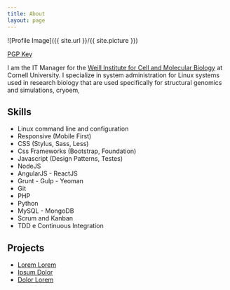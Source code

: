 ```yaml
---
title: About
layout: page
---
```

![Profile Image]({{ site.url }}/{{ site.picture }})

<a href="https://admchrysler.com/pgp">PGP Key</a>

<p>I am the IT Manager for the <a href="https://wicmb.cornell.edu/">Weill Institute for Cell and Molecular Biology</a> at Cornell University. I specialize in system administration for Linux systems used in research biology that are used specifically for structural genomics and simulations, cryoem, </p>

<h2>Skills</h2>

<ul class="skill-list">
	<li>Linux command line and configuration</li>
	<li>Responsive (Mobile First)</li>
	<li>CSS (Stylus, Sass, Less)</li>
	<li>Css Frameworks (Bootstrap, Foundation)</li>
	<li>Javascript (Design Patterns, Testes)</li>
	<li>NodeJS</li>
	<li>AngularJS - ReactJS</li>
	<li>Grunt - Gulp - Yeoman</li>
	<li>Git</li>
	<li>PHP</li>
	<li>Python</li>
	<li>MySQL - MongoDB</li>
	<li>Scrum and Kanban</li>
	<li>TDD e Continuous Integration</li>
</ul>

<h2>Projects</h2>

<ul>
	<li><a href="https://github.com/">Lorem Lorem</a></li>
	<li><a href="https://github.com/">Ipsum Dolor</a></li>
	<li><a href="https://github.com/">Dolor Lorem</a></li>
</ul>
